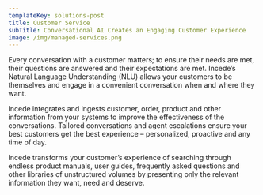 ```yaml
---
templateKey: solutions-post
title: Customer Service
subTitle: Conversational AI Creates an Engaging Customer Experience
image: /img/managed-services.png
---
```

Every conversation with a customer matters; to ensure their needs are met, their questions are answered and their expectations are met.  Incede’s Natural Language Understanding (NLU) allows your customers to be themselves and engage in a convenient conversation when and where they want.

Incede integrates and ingests customer, order, product and other information from your systems to improve the effectiveness of the conversations.  Tailored conversations and agent escalations ensure your best customers get the best experience – personalized, proactive and any time of day.

Incede transforms your customer’s experience of searching through endless product manuals, user guides, frequently asked questions and other libraries of unstructured volumes by presenting only the relevant information they want, need and deserve.

